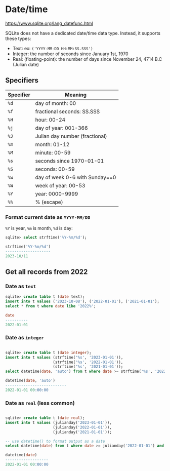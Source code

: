 # Date/time

https://www.sqlite.org/lang_datefunc.html

SQLite does not have a dedicated date/time data type. Instead, it supports these types:
- Text: ex: `('YYYY-MM-DD HH:MM:SS.SSS')`
- Integer: the number of seconds since January 1st, 1970
- Real: (floating-point): the number of days since November 24, 4714 B.C (Julian date)

## Specifiers

| Specifier | Meaning                        |
|-----------|--------------------------------|
| `%d`      | day of month: 00               |
| `%f`      | fractional seconds: SS.SSS     |
| `%H`      | hour: 00-24                    |
| `%j`      | day of year: 001-366           |
| `%J`      | Julian day number (fractional) |
| `%m`      | month: 01-12                   |
| `%M`      | minute: 00-59                  |
| `%s`      | seconds since 1970-01-01       |
| `%S`      | seconds: 00-59                 |
| `%w`      | day of week 0-6 with Sunday==0 |
| `%W`      | week of year: 00-53            |
| `%Y`      | year: 0000-9999                |
| `%%`      | % (escape)                     |

### Format current date as `YYYY-MM/DD`
`%Y` is year, `%m` is month, `%d` is day:

```sql
sqlite> select strftime('%Y-%m/%d');

strftime('%Y-%m/%d')
--------------------
2023-10/11
```

## Get all records from 2022

### Date as `text`
```sql
sqlite> create table t (date text);
insert into t values ('2023-10-08'), ('2022-01-01'), ('2021-01-01');
select * from t where date like '2022%';

date
----------
2022-01-01
```

### Date as `integer`
```sql

sqlite> create table t (date integer);
insert into t values (strftime('%s', '2023-01-01')),
                     (strftime('%s', '2022-01-01')),
                     (strftime('%s', '2021-01-01'));
select datetime(date, 'auto') from t where date >= strftime('%s', '2022-01-01') and date < strftime('%s', '2023-01-01');

datetime(date, 'auto')
---------------------------
2022-01-01 00:00:00
```

### Date as `real` (less common)

```sql

sqlite> create table t (date real);
insert into t values (julianday('2023-01-01')),
                     (julianday('2022-01-01')),
                     (julianday('2021-01-01'));

-- use datetime() to format output as a date
select datetime(date) from t where date >= julianday('2022-01-01') and date < julianday('2023-01-01');

datetime(date)
-------------------
2022-01-01 00:00:00
```
